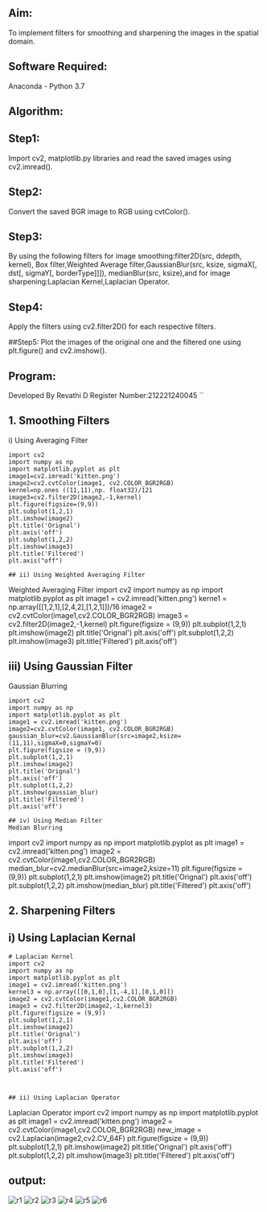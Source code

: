 ## Aim:
To implement filters for smoothing and sharpening the images in the spatial domain.

## Software Required:
Anaconda - Python 3.7

## Algorithm:
## Step1:
Import cv2, matplotlib.py libraries and read the saved images using cv2.imread().

## Step2:
Convert the saved BGR image to RGB using cvtColor().

## Step3:
By using the following filters for image smoothing:filter2D(src, ddepth, kernel), Box filter,Weighted Average filter,GaussianBlur(src, ksize, sigmaX[, dst[, sigmaY[, borderType]]]), medianBlur(src, ksize),and for image sharpening:Laplacian Kernel,Laplacian Operator.

## Step4:
Apply the filters using cv2.filter2D() for each respective filters.

##Step5:
Plot the images of the original one and the filtered one using plt.figure() and cv2.imshow().

## Program:
Developed By Revathi D Register Number:212221240045 ``

## 1. Smoothing Filters
i) Using Averaging Filter
```
import cv2
import numpy as np
import matplotlib.pyplot as plt
image1=cv2.imread('kitten.png') 
image2=cv2.cvtColor(image1, cv2.COLOR_BGR2RGB)
kernel=np.ones ((11,11),np. float32)/121 
image3=cv2.filter2D(image2,-1,kernel)
plt.figure(figsize=(9,9))
plt.subplot(1,2,1) 
plt.imshow(image2)
plt.title('Orignal')
plt.axis('off')
plt.subplot(1,2,2)
plt.imshow(image3)
plt.title('Filtered')
plt.axis("off")

## ii) Using Weighted Averaging Filter
``` 
Weighted Averaging Filter
import cv2 
import numpy as np
import matplotlib.pyplot as plt
image1 = cv2.imread('kitten.png')
kerne1 = np.array([[1,2,1],[2,4,2],[1,2,1]])/16
image2 = cv2.cvtColor(image1,cv2.COLOR_BGR2RGB)
image3 = cv2.filter2D(image2,-1,kernel)
plt.figure(figsize = (9,9))
plt.subplot(1,2,1)
plt.imshow(image2)
plt.title('Orignal')
plt.axis('off') 
plt.subplot(1,2,2)
plt.imshow(image3) 
plt.title('Filtered')
plt.axis('off')

## iii) Using Gaussian Filter
Gaussian Blurring 
```
import cv2
import numpy as np
import matplotlib.pyplot as plt 
image1 = cv2.imread('kitten.png')
image2=cv2.cvtColor(image1, cv2.COLOR_BGR2RGB) 
gaussian_blur=cv2.GaussianBlur(src=image2,ksize=(11,11),sigmaX=0,sigmaY=0)
plt.figure(figsize = (9,9))
plt.subplot(1,2,1) 
plt.imshow(image2)
plt.title('Orignal') 
plt.axis('off')
plt.subplot(1,2,2) 
plt.imshow(gaussian_blur)
plt.title('Filtered')
plt.axis('off')

## iv) Using Median Filter
Median Blurring
```
import cv2 
import numpy as np
import matplotlib.pyplot as plt
image1 = cv2.imread('kitten.png')
image2 = cv2.cvtColor(image1,cv2.COLOR_BGR2RGB)
median_blur=cv2.medianBlur(src=image2,ksize=11)
plt.figure(figsize = (9,9))
plt.subplot(1,2,1)
plt.imshow(image2)
plt.title('Orignal')
plt.axis('off') 
plt.subplot(1,2,2)
plt.imshow(median_blur) 
plt.title('Filtered')
plt.axis('off')


## 2. Sharpening Filters
## i) Using Laplacian Kernal
```
# Laplacian Kernel
import cv2 
import numpy as np
import matplotlib.pyplot as plt
image1 = cv2.imread('kitten.png')
kernel3 = np.array([[0,1,0],[1,-4,1],[0,1,0]])
image2 = cv2.cvtColor(image1,cv2.COLOR_BGR2RGB)
image3 = cv2.filter2D(image2,-1,kernel3)
plt.figure(figsize = (9,9))
plt.subplot(1,2,1)
plt.imshow(image2)
plt.title('Orignal')
plt.axis('off') 
plt.subplot(1,2,2)
plt.imshow(image3) 
plt.title('Filtered')
plt.axis('off')



## ii) Using Laplacian Operator
```
Laplacian Operator
import cv2 
import numpy as np
import matplotlib.pyplot as plt
image1 = cv2.imread('kitten.png')
image2 = cv2.cvtColor(image1,cv2.COLOR_BGR2RGB)
new_image = cv2.Laplacian(image2,cv2.CV_64F)
plt.figure(figsize = (9,9))
plt.subplot(1,2,1)
plt.imshow(image2)
plt.title('Orignal')
plt.axis('off') 
plt.subplot(1,2,2)
plt.imshow(image3) 
plt.title('Filtered')
plt.axis('off')

## output:
![r1](https://user-images.githubusercontent.com/96000574/170822222-92284e4b-8ff3-4d10-8a78-ee34ce425db7.png)
![r2](https://user-images.githubusercontent.com/96000574/170822227-56ea1165-a597-42ea-826a-ca79fb6bc571.png)
![r3](https://user-images.githubusercontent.com/96000574/170822234-9d2476b7-ec2b-42bb-98c6-ac36f2371f42.png)
![r4](https://user-images.githubusercontent.com/96000574/170822241-e23130d5-3d4a-46bf-94ad-2b2e584ed88e.png)
![r5](https://user-images.githubusercontent.com/96000574/170822274-c72ac7d7-e656-4a0f-bb9d-2241b394ac3b.png)
![r6](https://user-images.githubusercontent.com/96000574/170822283-790c30ae-429a-4e7e-9e2b-4c6b200f7530.png)





